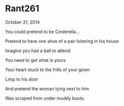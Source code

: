 # Rant261


October 21, 2014

You could pretend to be Cinderella…

Pretend to have one shoe of a pair loitering in his house

Imagine you had a ball to attend 

You need to get what is yours

Your heart stuck to the frills of your gown

Limp to his door

And pretend the woman lying next to him

Was scraped from under muddy boots.